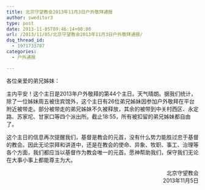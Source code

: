 ```yaml
---
title: 北京守望教会2013年11月3日户外敬拜通报
author: sweditor3
type: post
date: 2013-11-05T09:46:14+00:00
url: /2013/11/05/北京守望教会2013年11月3日户外敬拜通报/
dsq_thread_id:
  - 1971733787
categories:
  - 户外通报

---
```

各位亲爱的弟兄姊妹：

主内平安！这个主日是2013年户外敬拜的第44个主日。天气晴朗。据我们统计，除了一位姊妹周五被住宾馆外，这个主日有26位弟兄姊妹因参加户外敬拜在平台附近被带走。部分被带走的弟兄姊妹不久被释放，其余的被带到中关村西区、永定路、苏家坨、甘家口等四个派出所。截止18:55，所有被扣留的弟兄姊妹都自由了。

这个主日的信息再次提醒我们，基督是教会的元首，没有什么势力能胜过忠于基督的教会。因此无论崇拜和讲道中，还是在教会的使命、异象、牧职、事工、治理等各个方面，我们都应当以基督作为教会唯一的元首。愿神帮助我们，保守我们无论在大事小事上都能尊主为大。

<p style="text-align: right;">
  北京守望教会<br /> 2013年11月5日
</p>